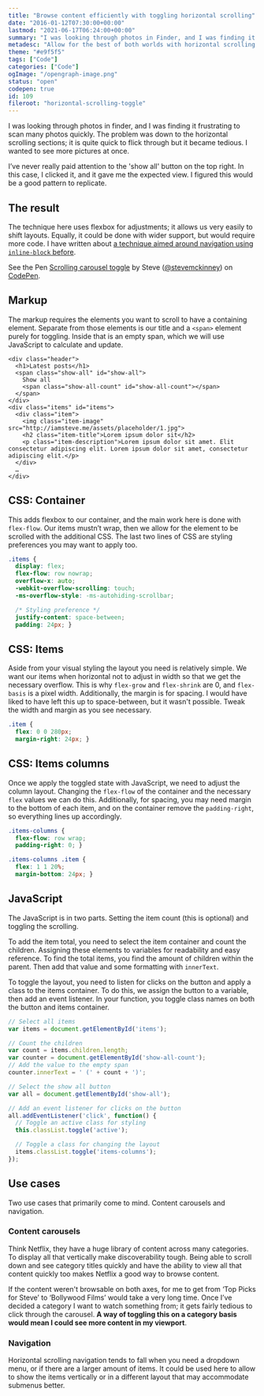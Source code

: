 ```yaml
---
title: "Browse content efficiently with toggling horizontal scrolling"
date: "2016-01-12T07:30:00+00:00"
lastmod: "2021-06-17T06:24:00+00:00"
summary: "I was looking through photos in Finder, and I was finding it frustrating to scan many photos quickly. The problem was down to the horizontal scrolling sections; it is quite quick to flick through but it became tedious. I wanted to see more pictures at once, here’s a solution inspired by Finder."
metadesc: "Allow for the best of both worlds with horizontal scrolling and toggle to vertical layout. Using flexbox this makes layouts easy to adjust."
theme: "#e9f5f5"
tags: ["Code"]
categories: ["Code"]
ogImage: "/opengraph-image.png"
status: "open"
codepen: true
id: 109
fileroot: "horizontal-scrolling-toggle"
---
```


I was looking through photos in finder, and I was finding it frustrating to scan many photos quickly. The problem was down to the horizontal scrolling sections; it is quite quick to flick through but it became tedious. I wanted to see more pictures at once.

I’ve never really paid attention to the 'show all' button on the top right. In this case, I clicked it, and it gave me the expected view. I figured this would be a good pattern to replicate.

## The result
The technique here uses flexbox for adjustments; it allows us very easily to shift layouts. Equally, it could be done with wider support, but would require more code. I have written about [a technique aimed around navigation using `inline-block` before](/blog/horizontal-scrolling-responsive-menu).

<p data-height="480" data-theme-id="13022" data-slug-hash="qbOaxp" data-default-tab="result" data-user="stevemckinney" className="codepen">See the Pen <a href='http://codepen.io/stevemckinney/pen/qbOaxp/'>Scrolling carousel toggle</a> by Steve (<a href='http://codepen.io/stevemckinney'>@stevemckinney</a>) on <a href='http://codepen.io'>CodePen</a>.</p>

## Markup
The markup requires the elements you want to scroll to have a containing element. Separate from those elements is our title and a `<span>` element purely for toggling. Inside that is an empty span, which we will use JavaScript to calculate and update.

```markup
<div class="header">
  <h1>Latest posts</h1>
  <span class="show-all" id="show-all">
    Show all
    <span class="show-all-count" id="show-all-count"></span>
  </span>
</div>
<div class="items" id="items">
  <div class="item">
    <img class="item-image" src="http://iamsteve.me/assets/placeholder/1.jpg">
    <h2 class="item-title">Lorem ipsum dolor sit</h2>
    <p class="item-description">Lorem ipsum dolor sit amet. Elit consectetur adipiscing elit. Lorem ipsum dolor sit amet, consectetur adipiscing elit.</p>
  </div>
  …
</div>
```
## CSS: Container
This adds flexbox to our container, and the main work here is done with `flex-flow`. Our items mustn’t wrap, then we allow for the element to be scrolled with the additional CSS. The last two lines of CSS are styling preferences you may want to apply too.

```css
.items {
  display: flex;
  flex-flow: row nowrap;
  overflow-x: auto;
  -webkit-overflow-scrolling: touch;
  -ms-overflow-style: -ms-autohiding-scrollbar;

  /* Styling preference */
  justify-content: space-between;
  padding: 24px; }
```

## CSS: Items
Aside from your visual styling the layout you need is relatively simple. We want our items when horizontal not to adjust in width so that we get the necessary overflow. This is why `flex-grow` and `flex-shrink` are 0, and `flex-basis` is a pixel width. Additionally, the margin is for spacing. I would have liked to have left this up to space-between, but it wasn't possible. Tweak the width and margin as you see necessary.

```css
.item {
  flex: 0 0 280px;
  margin-right: 24px; }
```

## CSS: Items columns
Once we apply the toggled state with JavaScript, we need to adjust the column layout. Changing the `flex-flow` of the container and the necessary `flex` values we can do this. Additionally, for spacing, you may need margin to the bottom of each item, and on the container remove the `padding-right`, so everything lines up accordingly.

```css
.items-columns {
  flex-flow: row wrap;
  padding-right: 0; }

.items-columns .item {
  flex: 1 1 20%;
  margin-bottom: 24px; }
```

## JavaScript
The JavaScript is in two parts. Setting the item count (this is optional) and toggling the scrolling.

To add the item total, you need to select the item container and count the children. Assigning these elements to variables for readability and easy reference. To find the total items, you find the amount of children within the parent. Then add that value and some formatting with `innerText`.

To toggle the layout, you need to listen for clicks on the button and apply a class to the items container. To do this, we assign the button to a variable, then add an event listener. In your function, you toggle class names on both the button and items container.

```javascript
// Select all items
var items = document.getElementById('items');

// Count the children
var count = items.children.length;
var counter = document.getElementById('show-all-count');
// Add the value to the empty span
counter.innerText = ' (' + count + ')';

// Select the show all button
var all = document.getElementById('show-all');

// Add an event listener for clicks on the button
all.addEventListener('click', function() {
  // Toggle an active class for styling
  this.classList.toggle('active');

  // Toggle a class for changing the layout
  items.classList.toggle('items-columns');
});
```

## Use cases
Two use cases that primarily come to mind. Content carousels and navigation.

### Content carousels
Think Netflix, they have a huge library of content across many categories. To display all that vertically make discoverability tough. Being able to scroll down and see category titles quickly and have the ability to view all that content quickly too makes Netflix a good way to browse content.

If the content weren't browsable on both axes, for me to get from ‘Top Picks for Steve’ to ‘Bollywood Films’ would take a very long time. Once I’ve decided a category I want to watch something from; it gets fairly tedious to click through the carousel. **A way of toggling this on a category basis would mean I could see more content in my viewport**.

### Navigation
Horizontal scrolling navigation tends to fall when you need a dropdown menu, or if there are a larger amount of items. It could be used here to allow to show the items vertically or in a different layout that may accommodate submenus better.
